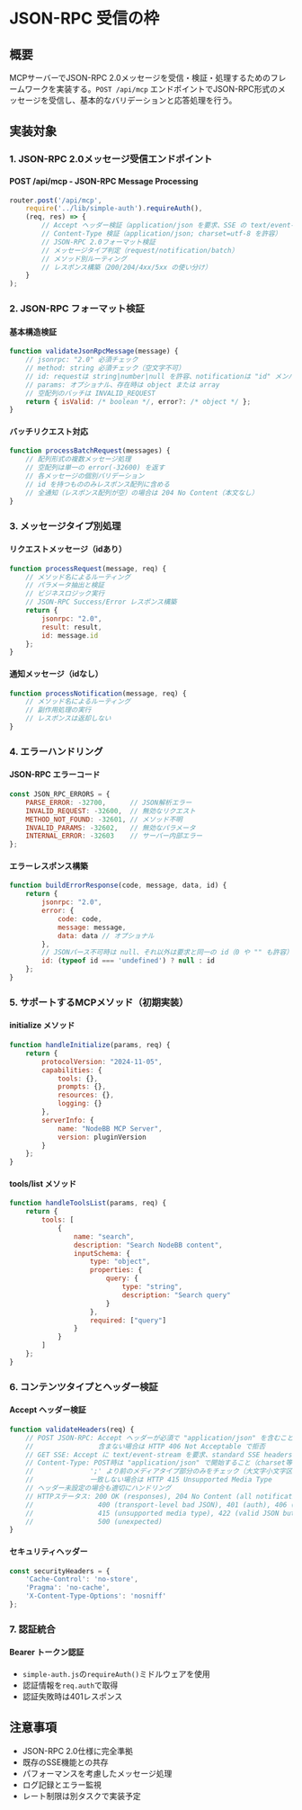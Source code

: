 # JSON-RPC 受信の枠

## 概要
MCPサーバーでJSON-RPC 2.0メッセージを受信・検証・処理するためのフレームワークを実装する。`POST /api/mcp` エンドポイントでJSON-RPC形式のメッセージを受信し、基本的なバリデーションと応答処理を行う。

## 実装対象

### 1. JSON-RPC 2.0メッセージ受信エンドポイント

#### POST /api/mcp - JSON-RPC Message Processing
```javascript
router.post('/api/mcp', 
    require('../lib/simple-auth').requireAuth(),
    (req, res) => {
        // Accept ヘッダー検証（application/json を要求、SSE の text/event-stream は 406）
        // Content-Type 検証（application/json; charset=utf-8 を許容）
        // JSON-RPC 2.0フォーマット検証
        // メッセージタイプ判定（request/notification/batch）
        // メソッド別ルーティング
        // レスポンス構築（200/204/4xx/5xx の使い分け）
    }
);
```

### 2. JSON-RPC フォーマット検証

#### 基本構造検証
```javascript
function validateJsonRpcMessage(message) {
    // jsonrpc: "2.0" 必須チェック
    // method: string 必須チェック（空文字不可）
    // id: requestは string|number|null を許容、notificationは "id" メンバー自体を持たないこと
    // params: オプショナル、存在時は object または array
    // 空配列のバッチは INVALID_REQUEST
    return { isValid: /* boolean */, error?: /* object */ };
}
```

#### バッチリクエスト対応
```javascript
function processBatchRequest(messages) {
    // 配列形式の複数メッセージ処理
    // 空配列は単一の error(-32600) を返す
    // 各メッセージの個別バリデーション
    // id を持つもののみレスポンス配列に含める
    // 全通知（レスポンス配列が空）の場合は 204 No Content（本文なし）
}
```

### 3. メッセージタイプ別処理

#### リクエストメッセージ（idあり）
```javascript
function processRequest(message, req) {
    // メソッド名によるルーティング
    // パラメータ抽出と検証
    // ビジネスロジック実行
    // JSON-RPC Success/Error レスポンス構築
    return {
        jsonrpc: "2.0",
        result: result,
        id: message.id
    };
}
```

#### 通知メッセージ（idなし）
```javascript
function processNotification(message, req) {
    // メソッド名によるルーティング
    // 副作用処理の実行
    // レスポンスは返却しない
}
```

### 4. エラーハンドリング

#### JSON-RPC エラーコード
```javascript
const JSON_RPC_ERRORS = {
    PARSE_ERROR: -32700,      // JSON解析エラー
    INVALID_REQUEST: -32600,  // 無効なリクエスト
    METHOD_NOT_FOUND: -32601, // メソッド不明
    INVALID_PARAMS: -32602,   // 無効なパラメータ
    INTERNAL_ERROR: -32603    // サーバー内部エラー
};
```

#### エラーレスポンス構築
```javascript
function buildErrorResponse(code, message, data, id) {
    return {
        jsonrpc: "2.0",
        error: {
            code: code,
            message: message,
            data: data // オプショナル
        },
        // JSONパース不可時は null、それ以外は要求と同一の id（0 や "" も許容）
        id: (typeof id === 'undefined') ? null : id
    };
}
```

### 5. サポートするMCPメソッド（初期実装）

#### initialize メソッド
```javascript
function handleInitialize(params, req) {
    return {
        protocolVersion: "2024-11-05",
        capabilities: {
            tools: {},
            prompts: {},
            resources: {},
            logging: {}
        },
        serverInfo: {
            name: "NodeBB MCP Server",
            version: pluginVersion
        }
    };
}
```

#### tools/list メソッド
```javascript
function handleToolsList(params, req) {
    return {
        tools: [
            {
                name: "search",
                description: "Search NodeBB content",
                inputSchema: {
                    type: "object",
                    properties: {
                        query: {
                            type: "string",
                            description: "Search query"
                        }
                    },
                    required: ["query"]
                }
            }
        ]
    };
}
```

### 6. コンテンツタイプとヘッダー検証

#### Accept ヘッダー検証
```javascript
function validateHeaders(req) {
    // POST JSON-RPC: Accept ヘッダーが必須で "application/json" を含むこと（大文字小文字区別なし）
    //                含まない場合は HTTP 406 Not Acceptable で拒否
    // GET SSE: Accept に text/event-stream を要求、standard SSE headers を設定
    // Content-Type: POST時は "application/json" で開始すること（charset等パラメータは許容）
    //              ';' より前のメディアタイプ部分のみをチェック（大文字小文字区別なし）
    //              一致しない場合は HTTP 415 Unsupported Media Type
    // ヘッダー未設定の場合も適切にハンドリング
    // HTTPステータス: 200 OK (responses), 204 No Content (all notifications), 
    //                400 (transport-level bad JSON), 401 (auth), 406 (Accept invalid),
    //                415 (unsupported media type), 422 (valid JSON but invalid JSON-RPC), 
    //                500 (unexpected)
}
```

#### セキュリティヘッダー
```javascript
const securityHeaders = {
    'Cache-Control': 'no-store',
    'Pragma': 'no-cache',
    'X-Content-Type-Options': 'nosniff'
};
```

### 7. 認証統合

#### Bearer トークン認証
- `simple-auth.js`の`requireAuth()`ミドルウェアを使用
- 認証情報を`req.auth`で取得
- 認証失敗時は401レスポンス

## 注意事項

- JSON-RPC 2.0仕様に完全準拠
- 既存のSSE機能との共存
- パフォーマンスを考慮したメッセージ処理
- ログ記録とエラー監視
- レート制限は別タスクで実装予定